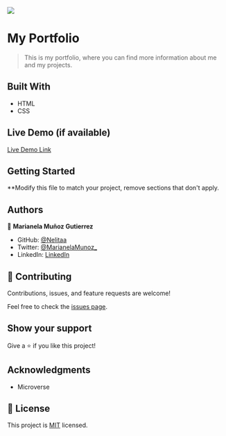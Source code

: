 ![](https://img.shields.io/badge/Microverse-blueviolet)

# My Portfolio

> This is my portfolio, where you can find more information about me and my projects.

## Built With

- HTML
- CSS

## Live Demo (if available)

[Live Demo Link](https://livedemo.com)

## Getting Started

\*\*Modify this file to match your project, remove sections that don't apply.

## Authors

👤 **Marianela Muñoz Gutierrez**

- GitHub: [@Nelitaa](https://github.com/Nelitaa)
- Twitter: [@MarianelaMunoz\_](https://twitter.com/MarianelaMunoz_)
- LinkedIn: [LinkedIn](https://www.linkedin.com/in/marianela-muñoz-gutierrez/)

## 🤝 Contributing

Contributions, issues, and feature requests are welcome!

Feel free to check the [issues page](../../issues/).

## Show your support

Give a ⭐️ if you like this project!

## Acknowledgments

- Microverse

## 📝 License

This project is [MIT](./LICENSE) licensed.
